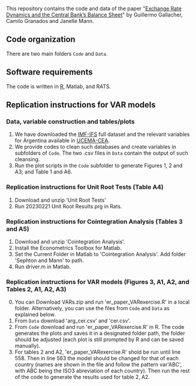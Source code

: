 This repository contains the code and data of the paper "[Exchange Rate Dynamics and the Central Bank’s Balance Sheet](https://guillgall.github.io/files/conversion_er.pdf)" by Guillermo Gallacher, Camilo Granados and Janelle Mann.

## Code organization

There are two main folders `Code` and `Data`. 

## Software requirements
The code is written in [R](https://www.r-project.org/), Matlab, and RATS.

## Replication instructions for VAR models

### Data, variable construction and tables/plots
1. We have downloaded the [IMF-IFS](https://data.imf.org/?sk=4c514d48-b6ba-49ed-8ab9-52b0c1a0179b) full dataset and the relevant variables for Argentina available in [UCEMA-CEA](https://ucema.edu.ar/cea).
2. We provide codes to clean such databases and create variables in subfolders of `Code`. The two .csv files in `Data` contain the output of such cleansing. 
3. Run the plot scripts in the `Code` subfolder to generate Figures 1, 2 and A3; and Table 1 and A6. 

### Replication instructions for Unit Root Tests (Table A4)
1. Download and unzip 'Unit Root Tests'
2. Run 20230221 Unit Root Results.prg in Rats.

### Replication instructions for Cointegration Analysis (Tables 3 and A5)
1. Download and unzip 'Cointegration Analysis'.
2. Install the Econometrics Toolbox for Matlab.
3. Set the Current Folder in Matlab to 'Cointegration Analysis'. Add folder 'Sephton and Mann' to path.
4. Run driver.m in Matlab.

### Replication instructions for VAR models (Figures 3, A1, A2, and Tables 2, A1, A2, A3)
0. You can Download VARs.zip and run 'er_paper_VARexercise.R' in a local folder. Alternatively, you can use the files from `Code` and `Data` as explained below.
1. From `Data` download 'arg_cer.csv' and 'cer.csv'.
2. From `Code` download and run 'er_paper_VARexercise.R' in R. The code generates the plots and saves it in a designated folder path, the folder should be adjusted (each plot is still prompted by R and can be saved manually).
3. For tables 2 and A2, 'er_paper_VARexercise.R' shold be run until line 558. Then in line 563 the model should be changed for that of each country (names are shown in the file and follow the pattern var'ABC', with ABC being the ISO3 abreviation of each country). Then run the rest of the code to generate the results used for table 2, A2.
